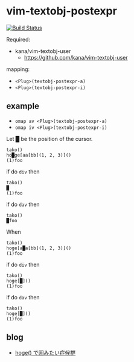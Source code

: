 vim-textobj-postexpr
====================

[![Build Status](https://travis-ci.org/syngan/vim-textobj-postexpr.png?branch=master)](https://travis-ci.org/syngan/vim-textobj-postexpr)

Required:
- kana/vim-textobj-user
    - https://github.com/kana/vim-textobj-user

mapping:
- `<Plug>(textobj-postexpr-a)`
- `<Plug>(textobj-postexpr-i)`


## example

- `omap av <Plug>(textobj-postexpr-a)`
- `omap iv <Plug>(textobj-postexpr-i)`

Let █ be the position of the cursor.

```
tako()
ho█ge[aa[bb](1, 2, 3)]()
(1)foo
```

if do `div` then

```
tako()
█
(1)foo
```

if do `dav` then

```
tako()
█foo
```

When

```
tako()
hoge[a█a[bb](1, 2, 3)]()
(1)foo
```

if do `div` then

```
tako()
hoge[█]()
(1)foo
```

if do `dav` then

```
tako()
hoge[█]()
(1)foo
```

## blog

- [hoge() で囲みたい症候群](http://d.hatena.ne.jp/syngan/20140301/1393676442)
